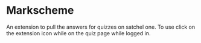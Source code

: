 # Markscheme
An extension to pull the answers for quizzes on satchel one. To use click on the extension icon while on the quiz page while logged in.
